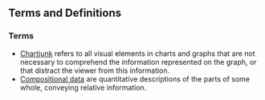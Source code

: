 ## Terms and Definitions

### Terms
* [Chartjunk](https://en.wikipedia.org/wiki/Chartjunk) refers to all visual elements in charts and graphs that are not necessary to comprehend the information represented on the graph, or that distract the viewer from this information.
* [Compositional data](https://en.wikipedia.org/wiki/Compositional_data) are quantitative descriptions of the parts of some whole, conveying relative information. 


